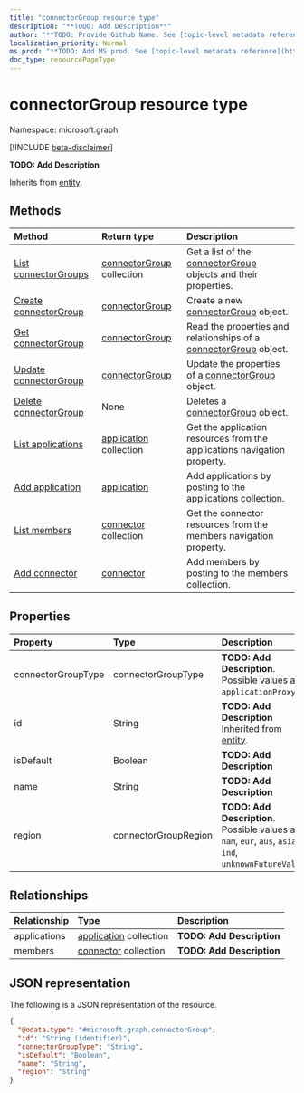 ```yaml
---
title: "connectorGroup resource type"
description: "**TODO: Add Description**"
author: "**TODO: Provide Github Name. See [topic-level metadata reference](https://msgo.azurewebsites.net/add/document/guidelines/metadata.html#topic-level-metadata)**"
localization_priority: Normal
ms.prod: "**TODO: Add MS prod. See [topic-level metadata reference](https://msgo.azurewebsites.net/add/document/guidelines/metadata.html#topic-level-metadata)**"
doc_type: resourcePageType
---
```


# connectorGroup resource type

Namespace: microsoft.graph

[!INCLUDE [beta-disclaimer](../../includes/beta-disclaimer.md)]

**TODO: Add Description**


Inherits from [entity](../resources/entity.md).

## Methods
|Method|Return type|Description|
|:---|:---|:---|
|[List connectorGroups](../api/connectorgroup-list.md)|[connectorGroup](../resources/connectorgroup.md) collection|Get a list of the [connectorGroup](../resources/connectorgroup.md) objects and their properties.|
|[Create connectorGroup](../api/connectorgroup-create.md)|[connectorGroup](../resources/connectorgroup.md)|Create a new [connectorGroup](../resources/connectorgroup.md) object.|
|[Get connectorGroup](../api/connectorgroup-get.md)|[connectorGroup](../resources/connectorgroup.md)|Read the properties and relationships of a [connectorGroup](../resources/connectorgroup.md) object.|
|[Update connectorGroup](../api/connectorgroup-update.md)|[connectorGroup](../resources/connectorgroup.md)|Update the properties of a [connectorGroup](../resources/connectorgroup.md) object.|
|[Delete connectorGroup](../api/connectorgroup-delete.md)|None|Deletes a [connectorGroup](../resources/connectorgroup.md) object.|
|[List applications](../api/connectorgroup-list-applications.md)|[application](../resources/application.md) collection|Get the application resources from the applications navigation property.|
|[Add application](../api/connectorgroup-post-applications.md)|[application](../resources/application.md)|Add applications by posting to the applications collection.|
|[List members](../api/connectorgroup-list-members.md)|[connector](../resources/connector.md) collection|Get the connector resources from the members navigation property.|
|[Add connector](../api/connectorgroup-post-members.md)|[connector](../resources/connector.md)|Add members by posting to the members collection.|

## Properties
|Property|Type|Description|
|:---|:---|:---|
|connectorGroupType|connectorGroupType|**TODO: Add Description**. Possible values are: `applicationProxy`.|
|id|String|**TODO: Add Description** Inherited from [entity](../resources/entity.md).|
|isDefault|Boolean|**TODO: Add Description**|
|name|String|**TODO: Add Description**|
|region|connectorGroupRegion|**TODO: Add Description**. Possible values are: `nam`, `eur`, `aus`, `asia`, `ind`, `unknownFutureValue`.|

## Relationships
|Relationship|Type|Description|
|:---|:---|:---|
|applications|[application](../resources/application.md) collection|**TODO: Add Description**|
|members|[connector](../resources/connector.md) collection|**TODO: Add Description**|

## JSON representation
The following is a JSON representation of the resource.
<!-- {
  "blockType": "resource",
  "keyProperty": "id",
  "@odata.type": "microsoft.graph.connectorGroup",
  "baseType": "microsoft.graph.entity",
  "openType": false
}
-->
``` json
{
  "@odata.type": "#microsoft.graph.connectorGroup",
  "id": "String (identifier)",
  "connectorGroupType": "String",
  "isDefault": "Boolean",
  "name": "String",
  "region": "String"
}
```

